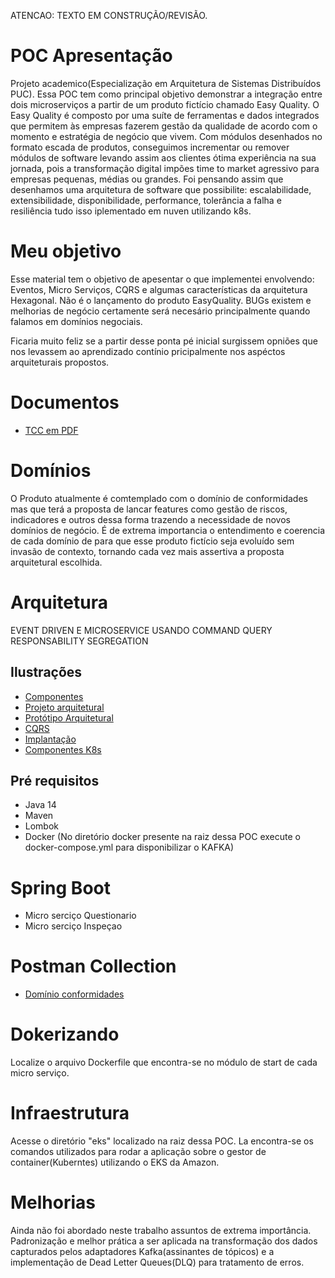 ATENCAO: TEXTO EM CONSTRUÇÃO/REVISÃO.

# POC Apresentação
Projeto academico(Especialização em Arquitetura de Sistemas Distribuídos PUC).
Essa POC tem como principal objetivo demonstrar a integração entre dois microserviços a partir de um produto fictício chamado Easy Quality. 
O Easy Quality é composto por uma suíte de ferramentas e dados integrados que permitem às empresas fazerem gestão da qualidade de acordo com o momento e estratégia de negócio que vivem. Com módulos desenhados no formato escada de produtos, conseguimos incrementar ou remover  módulos de software levando assim aos clientes ótima experiência na sua jornada, pois a transformação digital impões time to market agressivo para empresas pequenas, médias ou grandes. Foi pensando assim que desenhamos uma arquitetura de software que possibilite: escalabilidade, extensibilidade, disponibilidade, performance, tolerância a falha e resiliência tudo isso iplementado em nuven utilizando k8s.

# Meu objetivo
Esse material tem o objetivo de apesentar o que implementei envolvendo: Eventos, Micro Serviços, CQRS e algumas características da arquitetura Hexagonal. 
Não é o lançamento do produto EasyQuality. BUGs existem e melhorias de negócio certamente será necesário principalmente quando falamos em domínios negociais.

Ficaria muito feliz se a partir desse ponta pé inicial surgissem opniões que nos levassem ao aprendizado contínio pricipalmente nos aspéctos arquiteturais propostos.

# Documentos
- [TCC em PDF](https://github.com/rianmachado/easy-quality/blob/master/dominio-conformidades/TCC-Rian-Vasconcelos.pdf)

# Domínios
O Produto atualmente é comtemplado com o domínio de conformidades mas que terá a proposta de lancar features como gestão de riscos, indicadores e outros dessa forma trazendo a necessidade de novos domínios de negócio. É de extrema importancia o entendimento e coerencia de cada domínio de para que esse produto fictício seja evoluído sem invasão de contexto, tornando cada vez mais assertiva a proposta arquitetural escolhida. 


# Arquitetura 
EVENT DRIVEN E MICROSERVICE USANDO COMMAND QUERY RESPONSABILITY SEGREGATION 

## Ilustrações

- [Componentes](https://github.com/rianmachado/easy-quality/blob/master/dominio-conformidades/ilustracoes/picture1.png)
- [Projeto arquitetural](https://github.com/rianmachado/easy-quality/blob/master/dominio-conformidades/ilustracoes/picture2.png)
- [Protótipo Arquitetural](https://github.com/rianmachado/easy-quality/blob/master/dominio-conformidades/ilustracoes/picture3.png)
- [CQRS](https://github.com/rianmachado/easy-quality/blob/master/dominio-conformidades/ilustracoes/picture4.png)
- [Implantação](https://github.com/rianmachado/easy-quality/blob/master/dominio-conformidades/ilustracoes/picture5.png)
- [Componentes K8s](https://github.com/rianmachado/easy-quality/blob/master/dominio-conformidades/ilustracoes/picture6.png)

## Pré requisitos
* Java 14
* Maven
* Lombok
* Docker (No diretório docker presente na raiz dessa POC execute o docker-compose.yml para disponibilizar o KAFKA)

# Spring Boot 
 - Micro serciço Questionario
 - Micro serciço Inspeçao

# Postman Collection 
* [Domínio conformidades](https://github.com/rianmachado/easy-quality/blob/master/dominio-conformidades/collections/conformidades.postman_collection.json) 
  
# Dokerizando
Localize o arquivo Dockerfile que encontra-se no módulo de start de cada micro serviço.

# Infraestrutura
Acesse o diretório "eks" localizado na raiz dessa POC. La encontra-se os comandos utilizados para rodar a aplicação sobre o gestor de container(Kuberntes) utilizando o EKS da Amazon.

# Melhorias
Ainda não foi abordado neste trabalho assuntos de extrema importância. Padronização e melhor prática a ser aplicada na transformação dos dados capturados pelos adaptadores Kafka(assinantes de tópicos) e a implementação de Dead Letter Queues(DLQ) para tratamento de erros.

